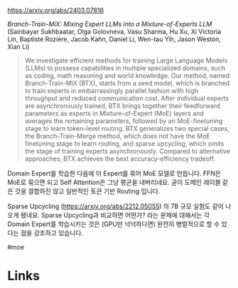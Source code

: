 https://arxiv.org/abs/2403.07816

*Branch-Train-MiX: Mixing Expert LLMs into a Mixture-of-Experts LLM* (Sainbayar Sukhbaatar, Olga Golovneva, Vasu Sharma, Hu Xu, Xi Victoria Lin, Baptiste Rozière, Jacob Kahn, Daniel Li, Wen-tau Yih, Jason Weston, Xian Li)

> We investigate efficient methods for training Large Language Models (LLMs) to possess capabilities in multiple specialized domains, such as coding, math reasoning and world knowledge. Our method, named Branch-Train-MiX (BTX), starts from a seed model, which is branched to train experts in embarrassingly parallel fashion with high throughput and reduced communication cost. After individual experts are asynchronously trained, BTX brings together their feedforward parameters as experts in Mixture-of-Expert (MoE) layers and averages the remaining parameters, followed by an MoE-finetuning stage to learn token-level routing. BTX generalizes two special cases, the Branch-Train-Merge method, which does not have the MoE finetuning stage to learn routing, and sparse upcycling, which omits the stage of training experts asynchronously. Compared to alternative approaches, BTX achieves the best accuracy-efficiency tradeoff.

Domain Expert를 학습한 다음에 이 Expert를 묶어 MoE 모델로 만듭니다. FFN은 MoE로 묶으면 되고 Self Attention은 그냥 평균을 내버리네요. 굳이 도메인 레이블 같은 것을 결합하진 않고 일반적인 토큰 기반 Routing 입니다.

Sparse Upcycling (https://arxiv.org/abs/2212.05055) 의 7B 규모 실험도 같이 나오게 됐네요. Sparse Upcycling과 비교하면 어떤가? 라는 문제에 대해서는 각 Domain Expert를 학습시키는 것은 (GPU만 넉넉하다면) 완전히 병렬적으로 할 수 있다는 점을 강조하고 있습니다.

#moe

# Links

